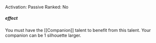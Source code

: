 Activation: Passive
Ranked: No
##### effect
You must have the [[Companion]] talent to benefit from this talent. Your companion can be 1 silhouette larger. 
